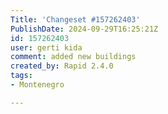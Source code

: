 ```yaml
---
Title: 'Changeset #157262403'
PublishDate: 2024-09-29T16:25:21Z
id: 157262403
user: gerti kida
comment: added new buildings
created_by: Rapid 2.4.0
tags:
- Montenegro

---
```

